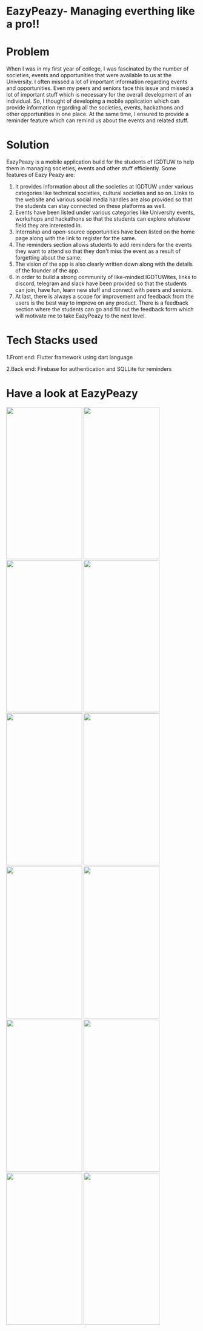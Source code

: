 # EazyPeazy- Managing everthing like a pro!!
# Problem 
When I was in my first year of college, I was fascinated by the number of societies, events and opportunities that were available to us at the University. I often missed a lot of important information regarding events and opportunities. Even my peers and seniors face this issue and missed a lot of important stuff which is necessary for the overall development of an individual. So, I thought of developing a mobile application which can provide information regarding all the societies, events, hackathons and other opportunities in one place. At the same time, I ensured to provide a reminder feature which can remind us about the events and related stuff.

# Solution
EazyPeazy is a mobile application build for the students of IGDTUW to help them in managing societies, events and other stuff efficiently. Some features of Eazy Peazy are:
1. It provides information about all the societies at IGDTUW under various categories like technical societies, cultural societies and so on. Links to the website and various social media handles are also provided so that the students can stay connected on these platforms as well.
2. Events have been listed under various categories like University events, workshops and hackathons so that the students can explore whatever field they are interested in.
3. Internship and open-source opportunities have been listed on the home page along with the link to register for the same.
4. The reminders section allows students to add reminders for the events they want to attend so that they don't miss the event as a result of forgetting about the same.
5. The vision of the app is also clearly written down along with the details of the founder of the app.
6. In order to build a strong community of like-minded IGDTUWites, links to discord, telegram and slack have been provided so that the students can join, have fun, learn new stuff and connect with peers and seniors.
7. At last, there is always a scope for improvement and feedback from the users is the best way to improve on any product. There is a feedback section where the students can go and fill out the feedback form which will motivate me to take EazyPeazy to the next level.
# Tech Stacks used
1.Front end: Flutter framework using dart language

2.Back end: Firebase for authentication and SQLLite for reminders
# Have a look at EazyPeazy

<img src =  "https://user-images.githubusercontent.com/100767035/219872705-922d654b-87e4-44ad-a786-ada517fc37d2.png" width = "200" height = "400" >
<img src =  "https://user-images.githubusercontent.com/100767035/219872839-deebbb9d-3af3-4f10-8586-cb7decd0fb04.png" width = "200" height = "400" >
<img src =  "https://user-images.githubusercontent.com/100767035/219872847-e24bb427-1475-4565-ac96-059bf1c683a9.png" width = "200" height = "400" >
<img src =  "https://user-images.githubusercontent.com/100767035/219857061-8d902d4a-c152-439a-9449-52497e6ea4df.png" width = "200" height = "400" >
<img src =  "https://user-images.githubusercontent.com/100767035/219873022-2086d74e-6430-43e0-81f4-164b9d5dc128.png" width = "200" height = "400" >
<img src =  "https://user-images.githubusercontent.com/100767035/219873059-0f5b7562-6300-4bab-85c7-abe4f595abf2.png" width = "200" height = "400" >
<img src =  "https://user-images.githubusercontent.com/100767035/219873196-b2ae44b6-5f5d-4287-a237-7358f5883ba0.png" width = "200" height = "400" >
<img src =  "https://user-images.githubusercontent.com/100767035/219873176-e2828944-45a0-46cf-8987-57e040135578.png" width = "200" height = "400" >
<img src =  "https://user-images.githubusercontent.com/100767035/219873270-7197ea6f-3faf-492e-9a94-959abd5116d6.png" width = "200" height = "400" >
<img src =  "https://user-images.githubusercontent.com/100767035/219873273-f1a48b19-68c7-47e7-9d73-9b04674a4ae7.png" width = "200" height = "400" >
<img src =  "https://user-images.githubusercontent.com/100767035/219873277-c17fb609-5942-493e-a105-e1a3271d75f3.png" width = "200" height = "400" >
<img src =  "https://user-images.githubusercontent.com/100767035/219873282-83cde2d6-ba11-44a2-be99-6be728b5a009.png" width = "200" height = "400" >

